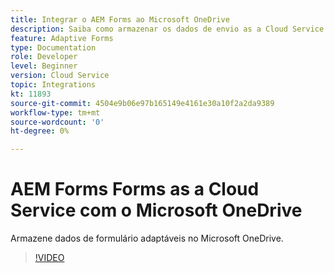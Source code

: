 ```yaml
---
title: Integrar o AEM Forms ao Microsoft OneDrive
description: Saiba como armazenar os dados de envio as a Cloud Service do Adobe Experience Manager Forms no Microsoft OneDrive.
feature: Adaptive Forms
type: Documentation
role: Developer
level: Beginner
version: Cloud Service
topic: Integrations
kt: 11893
source-git-commit: 4504e9b06e97b165149e4161e30a10f2a2da9389
workflow-type: tm+mt
source-wordcount: '0'
ht-degree: 0%

---
```


# AEM Forms Forms as a Cloud Service com o Microsoft OneDrive

Armazene dados de formulário adaptáveis no Microsoft OneDrive.

>[!VIDEO](https://video.tv.adobe.com/v/3415792/?quality=12&learn=on)
